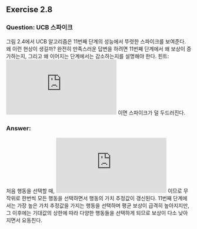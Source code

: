 ## Exercise 2.8

### Question: UCB 스파이크

그림 2.4에서 UCB 알고리즘은 11번째 단계의 성능에서 뚜렷한 스파이크를 보여준다. 왜 이런 현상이 생길까? 완전히 만족스러운 답변을 하려면 11번째 단계에서 왜 보상이 증가하는지, 그리고 왜 이어지는 단계에서는 감소하는지를 설명해야 한다. 힌트: ![equation](https://latex.codecogs.com/svg.latex?c=1) 이면 스파이크가 덜 두드러진다.

### Answer:

처음 행동을 선택할 때, ![equation](https://latex.codecogs.com/svg.latex?N_t(a)=0) 이므로 무작위로 한번씩 모든 행동을 선택하면서 행동의 가치 추정값이 갱신된다. 11번째 단계에서는 가장 높은 가치 추정값을 가지는 행동을 선택하며 평균 보상이 급격히 높아지지만, 그 이후에는 기대값의 상한에 따라 다양한 행동들을 선택하게 되므로 보상이 다소 낮아지면서 요동친다.
